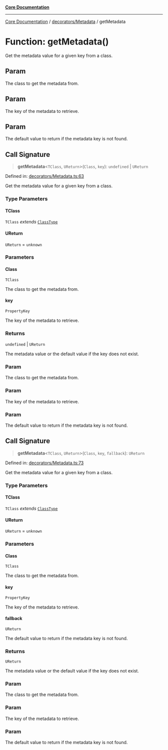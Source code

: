[**Core Documentation**](../../../README.md)

***

[Core Documentation](../../../README.md) / [decorators/Metadata](../README.md) / getMetadata

# Function: getMetadata()

Get the metadata value for a given key from a class.

## Param

The class to get the metadata from.

## Param

The key of the metadata to retrieve.

## Param

The default value to return if the metadata key is not found.

## Call Signature

> **getMetadata**\<`TClass`, `UReturn`\>(`Class`, `key`): `undefined` \| `UReturn`

Defined in: [decorators/Metadata.ts:63](https://github.com/stonemjs/core/blob/3581a30de158e951ead319c3cc6abead0be9639f/src/decorators/Metadata.ts#L63)

Get the metadata value for a given key from a class.

### Type Parameters

#### TClass

`TClass` *extends* [`ClassType`](../../../declarations/type-aliases/ClassType.md)

#### UReturn

`UReturn` = `unknown`

### Parameters

#### Class

`TClass`

The class to get the metadata from.

#### key

`PropertyKey`

The key of the metadata to retrieve.

### Returns

`undefined` \| `UReturn`

The metadata value or the default value if the key does not exist.

### Param

The class to get the metadata from.

### Param

The key of the metadata to retrieve.

### Param

The default value to return if the metadata key is not found.

## Call Signature

> **getMetadata**\<`TClass`, `UReturn`\>(`Class`, `key`, `fallback`): `UReturn`

Defined in: [decorators/Metadata.ts:73](https://github.com/stonemjs/core/blob/3581a30de158e951ead319c3cc6abead0be9639f/src/decorators/Metadata.ts#L73)

Get the metadata value for a given key from a class.

### Type Parameters

#### TClass

`TClass` *extends* [`ClassType`](../../../declarations/type-aliases/ClassType.md)

#### UReturn

`UReturn` = `unknown`

### Parameters

#### Class

`TClass`

The class to get the metadata from.

#### key

`PropertyKey`

The key of the metadata to retrieve.

#### fallback

`UReturn`

The default value to return if the metadata key is not found.

### Returns

`UReturn`

The metadata value or the default value if the key does not exist.

### Param

The class to get the metadata from.

### Param

The key of the metadata to retrieve.

### Param

The default value to return if the metadata key is not found.
